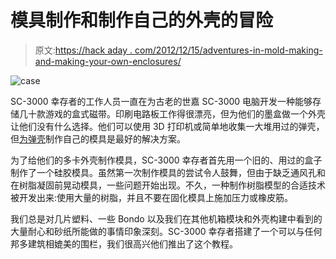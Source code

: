 # 模具制作和制作自己的外壳的冒险

> 原文:[https://hack aday . com/2012/12/15/adventures-in-mold-making-and-making-your-own-enclosures/](https://hackaday.com/2012/12/15/adventures-in-moldmaking-and-making-your-own-enclosures/)

![case](../Images/fac242c4b240e5af5ffbb708e81b3ccf.png)

SC-3000 幸存者的工作人员一直在为古老的世嘉 SC-3000 电脑开发一种能够存储几十款游戏的盒式磁带。印刷电路板工作得很漂亮，但为他们的墨盒做一个外壳让他们没有什么选择。他们可以使用 3D 打印机或简单地收集一大堆用过的弹壳，但[为弹壳](http://www.sc3000-multicart.com/sc3000-cart-case.htm)制作自己的模具是最好的解决方案。

为了给他们的多卡外壳制作模具，SC-3000 幸存者首先用一个旧的、用过的盒子制作了一个硅胶模具。虽然第一次制作模具的尝试令人鼓舞，但由于缺乏通风孔和在树脂凝固前晃动模具，一些问题开始出现。不久，一种制作树脂模型的合适技术被开发出来:使用大量的树脂，并且不要在固化模具上施加压力或橡皮筋。

我们总是对几片塑料、一些 Bondo 以及我们在其他机箱模块和外壳构建中看到的大量耐心和砂纸所能做的事情印象深刻。SC-3000 幸存者搭建了一个可以与任何邦多建筑相媲美的围栏，我们很高兴他们推出了这个教程。